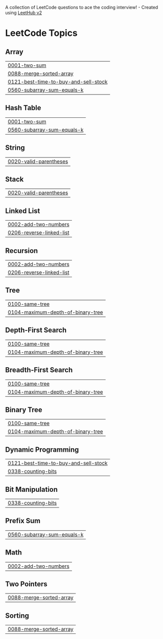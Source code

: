A collection of LeetCode questions to ace the coding interview! - Created using [LeetHub v2](https://github.com/arunbhardwaj/LeetHub-2.0)
<!---LeetCode Topics Start-->
# LeetCode Topics
## Array
|  |
| ------- |
| [0001-two-sum](https://github.com/remicku/leetcode/tree/master/0001-two-sum) |
| [0088-merge-sorted-array](https://github.com/remicku/leetcode/tree/master/0088-merge-sorted-array) |
| [0121-best-time-to-buy-and-sell-stock](https://github.com/remicku/leetcode/tree/master/0121-best-time-to-buy-and-sell-stock) |
| [0560-subarray-sum-equals-k](https://github.com/remicku/leetcode/tree/master/0560-subarray-sum-equals-k) |
## Hash Table
|  |
| ------- |
| [0001-two-sum](https://github.com/remicku/leetcode/tree/master/0001-two-sum) |
| [0560-subarray-sum-equals-k](https://github.com/remicku/leetcode/tree/master/0560-subarray-sum-equals-k) |
## String
|  |
| ------- |
| [0020-valid-parentheses](https://github.com/remicku/leetcode/tree/master/0020-valid-parentheses) |
## Stack
|  |
| ------- |
| [0020-valid-parentheses](https://github.com/remicku/leetcode/tree/master/0020-valid-parentheses) |
## Linked List
|  |
| ------- |
| [0002-add-two-numbers](https://github.com/remicku/leetcode/tree/master/0002-add-two-numbers) |
| [0206-reverse-linked-list](https://github.com/remicku/leetcode/tree/master/0206-reverse-linked-list) |
## Recursion
|  |
| ------- |
| [0002-add-two-numbers](https://github.com/remicku/leetcode/tree/master/0002-add-two-numbers) |
| [0206-reverse-linked-list](https://github.com/remicku/leetcode/tree/master/0206-reverse-linked-list) |
## Tree
|  |
| ------- |
| [0100-same-tree](https://github.com/remicku/leetcode/tree/master/0100-same-tree) |
| [0104-maximum-depth-of-binary-tree](https://github.com/remicku/leetcode/tree/master/0104-maximum-depth-of-binary-tree) |
## Depth-First Search
|  |
| ------- |
| [0100-same-tree](https://github.com/remicku/leetcode/tree/master/0100-same-tree) |
| [0104-maximum-depth-of-binary-tree](https://github.com/remicku/leetcode/tree/master/0104-maximum-depth-of-binary-tree) |
## Breadth-First Search
|  |
| ------- |
| [0100-same-tree](https://github.com/remicku/leetcode/tree/master/0100-same-tree) |
| [0104-maximum-depth-of-binary-tree](https://github.com/remicku/leetcode/tree/master/0104-maximum-depth-of-binary-tree) |
## Binary Tree
|  |
| ------- |
| [0100-same-tree](https://github.com/remicku/leetcode/tree/master/0100-same-tree) |
| [0104-maximum-depth-of-binary-tree](https://github.com/remicku/leetcode/tree/master/0104-maximum-depth-of-binary-tree) |
## Dynamic Programming
|  |
| ------- |
| [0121-best-time-to-buy-and-sell-stock](https://github.com/remicku/leetcode/tree/master/0121-best-time-to-buy-and-sell-stock) |
| [0338-counting-bits](https://github.com/remicku/leetcode/tree/master/0338-counting-bits) |
## Bit Manipulation
|  |
| ------- |
| [0338-counting-bits](https://github.com/remicku/leetcode/tree/master/0338-counting-bits) |
## Prefix Sum
|  |
| ------- |
| [0560-subarray-sum-equals-k](https://github.com/remicku/leetcode/tree/master/0560-subarray-sum-equals-k) |
## Math
|  |
| ------- |
| [0002-add-two-numbers](https://github.com/remicku/leetcode/tree/master/0002-add-two-numbers) |
## Two Pointers
|  |
| ------- |
| [0088-merge-sorted-array](https://github.com/remicku/leetcode/tree/master/0088-merge-sorted-array) |
## Sorting
|  |
| ------- |
| [0088-merge-sorted-array](https://github.com/remicku/leetcode/tree/master/0088-merge-sorted-array) |
<!---LeetCode Topics End-->